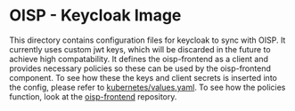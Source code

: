 # OISP - Keycloak Image

This directory contains configuration files for keycloak to sync with OISP. It currently uses custom jwt keys, which will be discarded in the future to achieve high compatability. It defines the oisp-frontend as a client and provides necessary policies so these can be used by the oisp-frontend component. To see how these the keys and client secrets is inserted into the config, please refer to [kubernetes/values.yaml](https://github.com/Open-IoT-Service-Platform/platform-launcher/blob/develop/kubernetes/values.yaml). To see how the policies function, look at the [oisp-frontend](https://github.com/Open-IoT-Service-Platform/oisp-frontend) repository.
